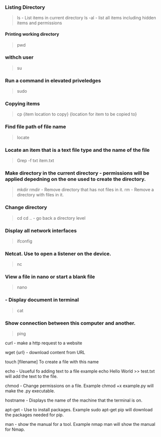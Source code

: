 ### Listing Directory
> ls - List items in current directory 
> ls -al - list all items including hidden items and permissions
  
#### Printing working directory 
> pwd 

### withch user
> su
> 
### Run a command in elevated priveledges
> sudo

### Copying items
> cp {item location to copy} {location for item to be copied to}
  
  
### Find file path of file name
> locate

### Locate an item that is a text file type and the name of the file
> Grep -f txt item.txt 

### Make directory in the current directory - permissions will be applied depedning on the one used to create the directory.
> mkdir 
> rmdir - Remove directory that has not files in it.
> rm - Remove a directory with files in it.

###  Change directory 
> cd 
> cd .. - go back a directory level

### Display all network interfaces
>ifconfig

### Netcat. Use to open a listener on the device. 
> nc

### View a file in nano or start a blank file
> nano

### - Display document in terminal
> cat

### Show connection between this computer and another.
> ping

curl - make a http request to a website

wget {url} - download content from URL

touch [filename] To create a file with this name

echo - Usueful fo adding text to a file example echo Hello World >> test.txt will add the text to the file.

chmod - Change permissions on a file. Example chmod +x example.py will make the .py executable.

hostname - Displays the name of the machine that the terminal is on.

apt-get - Use to install packages. Example sudo apt-get pip will download the packages needed for pip.

man - show the manual for a tool. Example nmap man will show the manual for Nmap.



